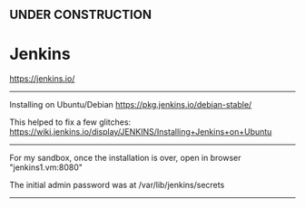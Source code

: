 

## UNDER CONSTRUCTION

# Jenkins


https://jenkins.io/

---

Installing on Ubuntu/Debian
https://pkg.jenkins.io/debian-stable/

This helped to fix a few glitches:
https://wiki.jenkins.io/display/JENKINS/Installing+Jenkins+on+Ubuntu

---

For my sandbox, once the installation is over, open in browser "jenkins1.vm:8080"

The initial admin password was at /var/lib/jenkins/secrets

---